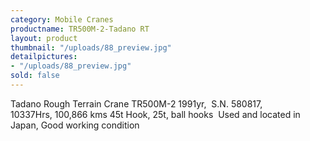 ```yaml
---
category: Mobile Cranes
productname: TR500M-2-Tadano RT
layout: product
thumbnail: "/uploads/88_preview.jpg"
detailpictures:
- "/uploads/88_preview.jpg"
sold: false
---
```


Tadano Rough Terrain Crane
TR500M-2
1991yr,&nbsp;&nbsp;S.N.&nbsp;580817,&nbsp; 10337Hrs,&nbsp;100,866 kms
45t Hook, 25t, ball hooks&nbsp;
Used and located in Japan, Good working condition


